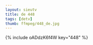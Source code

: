 ```yaml
--- 
layout: sieutv
title: de 448
tags: [detv]
thumb: ffmpeg/448_de.jpg
---
```

{% include oADdzK6f4W key="448" %} 
